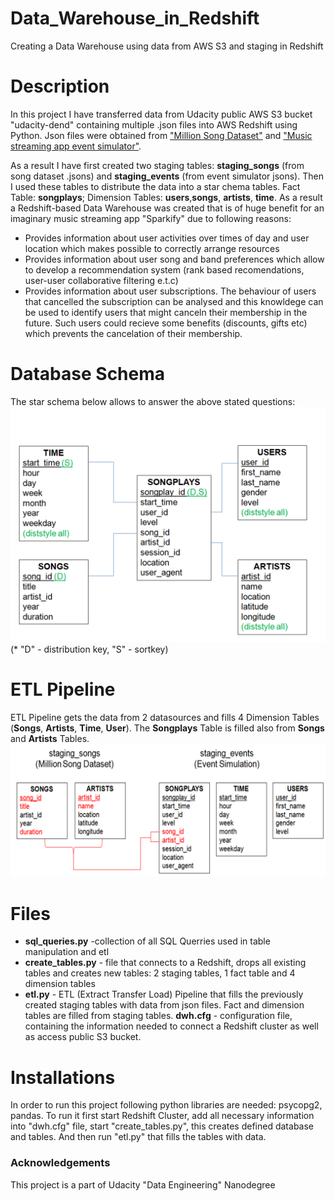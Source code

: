 # Data_Warehouse_in_Redshift
Creating a Data Warehouse using data from AWS S3 and staging in Redshift 

# Description
In this project I have transferred data from Udacity public AWS S3 bucket "udacity-dend" containing multiple .json files into AWS Redshift using Python. Json files were obtained from ["Million Song Dataset"](http://millionsongdataset.com/) and ["Music streaming app event simulator"](https://github.com/Interana/eventsim). 

As a result I have first created two staging tables: **staging_songs** (from song dataset .jsons) and **staging_events** (from event simulator jsons). Then I used these tables to distribute the data into a star chema tables. Fact Table: **songplays**; Dimension Tables: **users**,**songs**, **artists**, **time**. As a result a Redshift-based Data Warehouse was created that 
is of huge benefit for an imaginary music streaming app "Sparkify" due to following reasons:
* Provides information about user activities over times of day and user location which makes possible to correctly arrange resources
* Provides information about user song and band preferences which allow to develop a recommendation system (rank based recomendations, user-user collaborative filtering e.t.c)
* Provides information about user subscriptions. The behaviour of users that cancelled the subscription can be analysed and this knowldege can be used to identify users that might canceln their membership in the future. Such users could recieve some benefits (discounts, gifts etc) which prevents the cancelation of their membership. 

# Database Schema 
The star schema below allows to answer the above stated questions:
![](https://github.com/kondrash2206/Data_Warehouse_in_Redshift/blob/master/shema.png)
(* "D" - distribution key, "S" - sortkey)

# ETL Pipeline
ETL Pipeline gets the data from 2 datasources and fills 4 Dimension Tables (**Songs**, **Artists**, **Time**, **User**). The **Songplays** Table is filled also from **Songs** and **Artists** Tables.
![](https://github.com/kondrash2206/Data_Warehouse_in_Redshift/blob/master/table_sources.png)


# Files
* **sql_queries.py** -collection of all SQL Querries used in table manipulation and etl
* **create_tables.py** - file that connects to a Redshift, drops all existing tables and creates new tables:  2 staging tables, 1 fact table and 4 dimension tables
* **etl.py** - ETL (Extract Transfer Load) Pipeline that fills the previously created staging tables with data from json files. Fact and dimension tables are filled from staging tables.
**dwh.cfg** - configuration file, containing the information needed to connect a Redshift cluster as well as access public S3 bucket. 

# Installations
In order to run this project following python libraries are needed: psycopg2, pandas. To run it first start Redshift Cluster, add all necessary information into "dwh.cfg" file, start "create_tables.py", this creates defined database and tables. And then run "etl.py" that fills the tables with data. 

### Acknowledgements
This project is a part of Udacity "Data Engineering" Nanodegree
